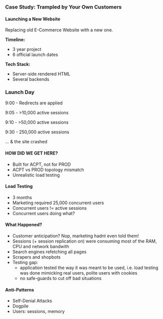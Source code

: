 ### Case Study: Trampled by Your Own Customers



#### Launching a New Website

Replacing old E-Commerce Website with a new one.

**Timeline:**
- 3 year project
- 6 official launch dates

**Tech Stack:**
- Server-side rendered HTML
- Several backends



### Launch Day

9:00 - Redirects are applied

9:05 - >10,000 active sessions

9:10 - >50,000 active sessions

9:30 - 250,000 active sessions

... & the site crashed



#### HOW DID WE GET HERE?

- Built for ACPT, not for PROD
- ACPT vs PROD topology mismatch
- Unrealistic load testing



#### Load Testing

- 3 months
- Marketing required 25,000 concurrent users
- Concurrent users != active sessions
- Concurrent users doing what?



#### What Happened?

- Customer anticipation? Nop, marketing hadnt even told them!
- Sessions (+ session replication on) were consuming most of the RAM, CPU and network bandwith
- Search engines refetching all pages
- Scrapers and shopbots
- Testing gap:
    - application tested the way it was meant to be used, i.e. load testing was done mimicking real users, polite users with cookies
    - no safe-guards to cut off bad situations



#### Anti-Patterns

- Self-Denial Attacks
- Dogpile
- Users: sessions, memory
